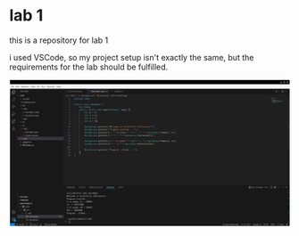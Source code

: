 # lab 1

this is a repository for lab 1

i used VSCode, so my project setup isn't exactly the same, but the requirements for the lab should be fulfilled.

![screenshot of folder](./2025-02-17.15:55:00.png)